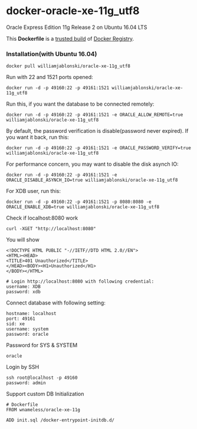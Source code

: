 docker-oracle-xe-11g_utf8
============================

Oracle Express Edition 11g Release 2 on Ubuntu 16.04 LTS

This **Dockerfile** is a [trusted build](https://registry.hub.docker.com/u/wnameless/oracle-xe-11g/) of [Docker Registry](https://registry.hub.docker.com/).

### Installation(with Ubuntu 16.04)
```
docker pull williamjablonski/oracle-xe-11g_utf8
```

Run with 22 and 1521 ports opened:
```
docker run -d -p 49160:22 -p 49161:1521 williamjablonski/oracle-xe-11g_utf8
```

Run this, if you want the database to be connected remotely:
```
docker run -d -p 49160:22 -p 49161:1521 -e ORACLE_ALLOW_REMOTE=true williamjablonski/oracle-xe-11g_utf8
```

By default, the password verification is disable(password never expired). If you want it back, run this:
```
docker run -d -p 49160:22 -p 49161:1521 -e ORACLE_PASSWORD_VERIFY=true williamjablonski/oracle-xe-11g_utf8
```

For performance concern, you may want to disable the disk asynch IO:
```
docker run -d -p 49160:22 -p 49161:1521 -e ORACLE_DISABLE_ASYNCH_IO=true williamjablonski/oracle-xe-11g_utf8
```

For XDB user, run this:
```
docker run -d -p 49160:22 -p 49161:1521 -p 8080:8080 -e ORACLE_ENABLE_XDB=true williamjablonski/oracle-xe-11g_utf8
```

Check if localhost:8080 work
```
curl -XGET "http://localhost:8080"
```
You will show
```
<!DOCTYPE HTML PUBLIC "-//IETF//DTD HTML 2.0//EN">
<HTML><HEAD>
<TITLE>401 Unauthorized</TITLE>
</HEAD><BODY><H1>Unauthorized</H1>
</BODY></HTML>
```

```
# Login http://localhost:8080 with following credential:
username: XDB
password: xdb
```

Connect database with following setting:
```
hostname: localhost
port: 49161
sid: xe
username: system
password: oracle
```

Password for SYS & SYSTEM
```
oracle
```

Login by SSH
```
ssh root@localhost -p 49160
password: admin
```

Support custom DB Initialization
```
# Dockerfile
FROM wnameless/oracle-xe-11g

ADD init.sql /docker-entrypoint-initdb.d/
```
